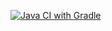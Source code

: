 [![Java CI with Gradle](https://github.com/LenarKhafizov/HomeworkAT05/actions/workflows/gradle.yml/badge.svg)](https://github.com/LenarKhafizov/HomeworkAT05/actions/workflows/gradle.yml)
